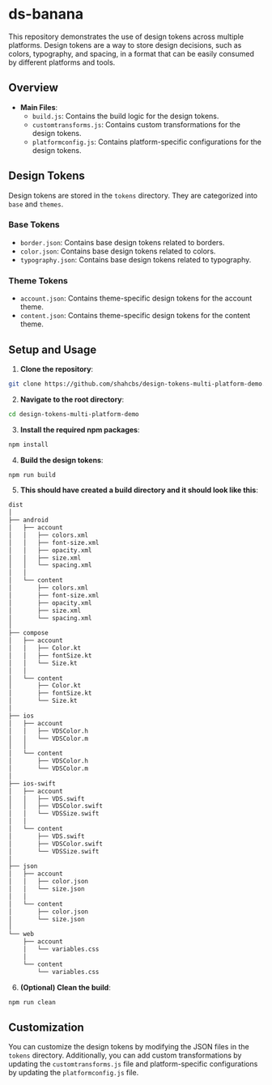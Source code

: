 # ds-banana

This repository demonstrates the use of design tokens across multiple platforms. Design tokens are a way to store design decisions, such as colors, typography, and spacing, in a format that can be easily consumed by different platforms and tools.

## Overview

- **Main Files**:
  - `build.js`: Contains the build logic for the design tokens.
  - `customtransforms.js`: Contains custom transformations for the design tokens.
  - `platformconfig.js`: Contains platform-specific configurations for the design tokens.

## Design Tokens

Design tokens are stored in the `tokens` directory. They are categorized into `base` and `themes`.

### Base Tokens

- `border.json`: Contains base design tokens related to borders.
- `color.json`: Contains base design tokens related to colors.
- `typography.json`: Contains base design tokens related to typography.

### Theme Tokens

- `account.json`: Contains theme-specific design tokens for the account theme.
- `content.json`: Contains theme-specific design tokens for the content theme.

## Setup and Usage

1. **Clone the repository**:
   
```bash
git clone https://github.com/shahcbs/design-tokens-multi-platform-demo.git
```

2. **Navigate to the root directory**:

```bash
cd design-tokens-multi-platform-demo
```

3. **Install the required npm packages**:

```bash
npm install
```

4. **Build the design tokens**:

```bash
npm run build
```

5. **This should have created a build directory and it should look like this**:

```bash
dist
│
├── android
│   ├── account
│   │   ├── colors.xml
│   │   ├── font-size.xml
│   │   ├── opacity.xml
│   │   ├── size.xml
│   │   └── spacing.xml
│   │
│   └── content
│       ├── colors.xml
│       ├── font-size.xml
│       ├── opacity.xml
│       ├── size.xml
│       └── spacing.xml
│
├── compose
│   ├── account
│   │   ├── Color.kt
│   │   ├── fontSize.kt
│   │   └── Size.kt
│   │
│   └── content
│       ├── Color.kt
│       ├── fontSize.kt
│       └── Size.kt
│
├── ios
│   ├── account
│   │   ├── VDSColor.h
│   │   └── VDSColor.m
│   │
│   └── content
│       ├── VDSColor.h
│       └── VDSColor.m
│
├── ios-swift
│   ├── account
│   │   ├── VDS.swift
│   │   ├── VDSColor.swift
│   │   └── VDSSize.swift
│   │
│   └── content
│       ├── VDS.swift
│       ├── VDSColor.swift
│       └── VDSSize.swift
│
├── json
│   ├── account
│   │   ├── color.json
│   │   └── size.json
│   │
│   └── content
│       ├── color.json
│       └── size.json
│
└── web
    ├── account
    │   └── variables.css
    │
    └── content
        └── variables.css

```

6. **(Optional) Clean the build**:

```bash
npm run clean
```

## Customization

You can customize the design tokens by modifying the JSON files in the `tokens` directory. Additionally, you can add custom transformations by updating the `customtransforms.js` file and platform-specific configurations by updating the `platformconfig.js` file.
